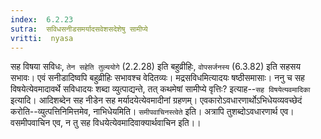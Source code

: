 ```yaml
---
index:  6.2.23
sutra:  सविधसनीडसमर्यादसवेशसदेशेषु सामीप्ये
vritti:  nyasa
---
```


सह विषया सविधः, `तेन सहेति तुल्ययोगे` (2.2.28) इति बहुव्रीहिः, `वोपसर्जनस्य` (6.3.82) इति सहसय सभावः। एवं सनीडादिष्वपि बहुव्रीहिः सभावश्च वेदितव्यः। मद्रसविधमित्यादयः षष्ठीसमासाः।
ननु च सह विषयेत्येवमादावर्थे सविधादयः शब्दा व्युत्पाद्यन्ते, तत् कथमेषां सामीप्ये वृत्तिः? इत्याह--`सह विषयेत्यवमादिका` इत्यादि। आदिशब्देन सह नीडेन सह मर्यादयेत्येवमादीनां ग्रहणम्। एवकारोऽवधारणार्थोऽभिधेयव्यवच्छेदं करोति--व्युत्पत्तिनिमित्तमेव, नाभिधेयमिति। `समीपवाचिनस्त्वेते` इति। अत्रापि तुशब्दोऽवधारणार्थ एव। वसमीपवाचिन एव, न तु सह विधयेत्येवमादिवाक्यार्थवाचिन इति।।

